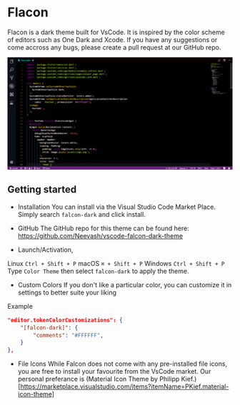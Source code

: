 # Flacon 
Flacon is a dark theme built for VsCode. It is inspired by the color scheme of editors such as One Dark and Xcode.
If you have any suggestions or come accross any bugs, please create a pull request at our GitHub repo.


![](./preview.png)


## Getting started

- Installation
You can install via the Visual Studio Code Market Place. Simply search `falcon-dark` and click install. 

- GitHub 
The GitHub repo for this theme can be found here: https://github.com/Neevash/vscode-falcon-dark-theme


- Launch/Activation,

 Linux `Ctrl + Shift + P`
 macOS `⌘ + Shift + P`
 Windows `Ctrl + Shift + P`
Type `Color Theme` then select `falcon-dark` to apply the theme. 


- Custom Colors
If you don't like a particular color, you can customize it in settings to better suite your liking 

Example
```json
"editor.tokenColorCustomizations": {
    "[falcon-dark]": {
        "comments": "#FFFFFF",
    }
},
```

- File Icons 
While Falcon does not come with any pre-installed file icons, you are free to install your favourite from the VsCode market. Our personal preferance is (Material Icon Theme by Philipp Kief.)[https://marketplace.visualstudio.com/items?itemName=PKief.material-icon-theme]